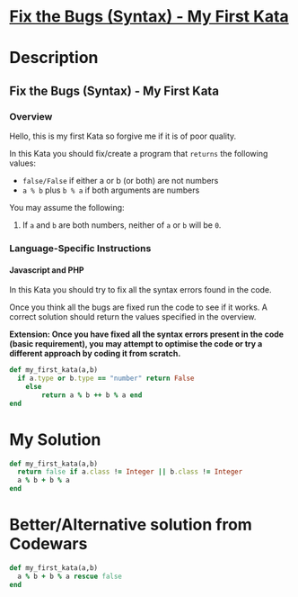 # [Fix the Bugs (Syntax) - My First Kata](https://www.codewars.com/kata/56aed32a154d33a1f3000018)

# Description
## Fix the Bugs (Syntax) - My First Kata
### Overview
Hello, this is my first Kata so forgive me if it is of poor quality.

In this Kata you should fix/create a program that `returns` the following values:

* `false/False` if either a or b (or both) are not numbers
* `a % b` plus `b % a` if both arguments are numbers

You may assume the following:

1. If `a` and `b` are both numbers, neither of `a` or `b` will be `0`.

### Language-Specific Instructions

#### Javascript and PHP

In this Kata you should try to fix all the syntax errors found in the code.

Once you think all the bugs are fixed run the code to see if it works. A correct solution should return the values 
specified in the overview.

**Extension: Once you have fixed all the syntax errors present in the code (basic requirement), you may attempt to 
optimise the code or try a different approach by coding it from scratch.**

```ruby
def my_first_kata(a,b)
  if a.type or b.type == "number" return False
    else
        return a % b ++ b % a end
end
```

# My Solution
```ruby
def my_first_kata(a,b)
  return false if a.class != Integer || b.class != Integer  
  a % b + b % a
end
```

# Better/Alternative solution from Codewars
```ruby
def my_first_kata(a,b)
  a % b + b % a rescue false
end
```
